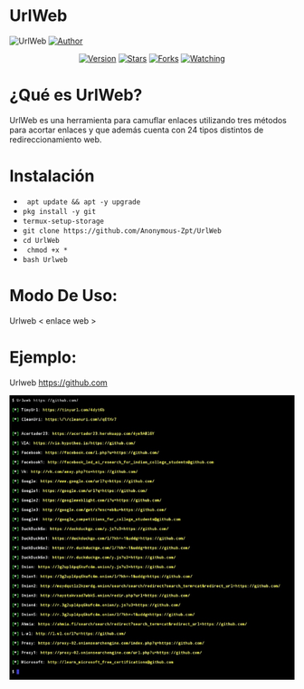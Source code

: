 # UrlWeb
![UrlWeb](https://encrypted-tbn0.gstatic.com/images?q=tbn%3AANd9GcQPNoc4563_gYnzzCUNWaSu1OmljmydA29ljA&usqp=CAU) 
<a href="https://github.com/Anonymous-Zpt"><img title="Author" src="https://img.shields.io/badge/Author-Anonymous%20Zpt-svg?style=for-the-badge&logo=github"></a>
<div align="center">
<a href="#"><img title="Version" src="https://img.shields.io/badge/Version-0.1-green.svg?style=flat-square"></a>
<a href="https://github.com/Anonymous-Zpt/UrlWeb/stargazers/"><img title="Stars" src="https://img.shields.io/github/stars/Anonymous-Zpt/UrlWeb?color=red&style=flat-square"></a>
<a href="https://github.com/Anonymous-Zpt/UrlWeb/network/members"><img title="Forks" src="https://img.shields.io/github/forks/Anonymous-Zpt/UrlWeb?color=red&style=flat-square"></a>
<a href="https://github.com/Anonymous-Zpt/UrlWeb/watchers"><img title="Watching" src="https://img.shields.io/github/watchers/Anonymous-Zpt/UrlWeb?label=Watchers&color=blue&style=flat-square"></a>
</div>

# ¿Qué es UrlWeb? 

UrlWeb es una herramienta para camuflar enlaces utilizando tres métodos para acortar enlaces y que además cuenta con 24 tipos distintos de redireccionamiento web.

# Instalación 

* ` apt update && apt -y upgrade` 
* ` pkg install -y git `
* ` termux-setup-storage `
* ` git clone https://github.com/Anonymous-Zpt/UrlWeb `
* ` cd UrlWeb `
* ` chmod +x *`
* ` bash Urlweb `

# Modo De Uso:
Urlweb < enlace web >

# Ejemplo:
Urlweb https://github.com

![Ejemplo](https://github.com/Anonymous-Zpt/Archivos/blob/master/UrlWeb/IMG_20200821_080635.jpg) 
